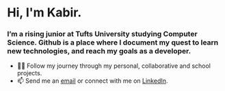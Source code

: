 # **Hi, I'm Kabir.**

### I’m a rising junior at Tufts University studying Computer Science. Github is a place where I document my quest to learn new technologies, and reach my goals as a developer.

- 👨‍💻 Follow my journey through my personal, collaborative and school projects.
- 📫 Send me an [email](mailto:kabir.pamnani@tufts.edu) or connect with me on [LinkedIn](https://www.linkedin.com/in/kabirpamnani/).

